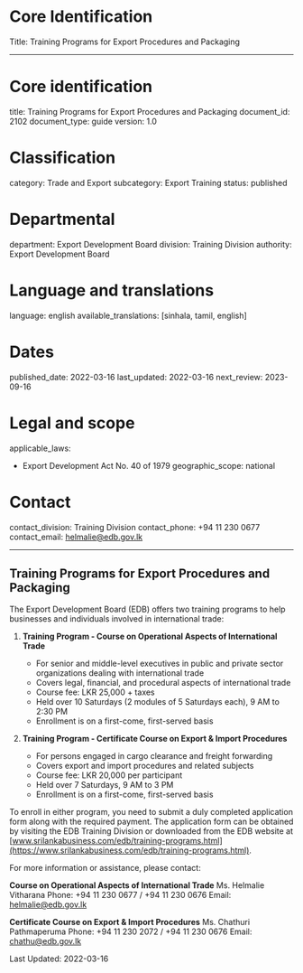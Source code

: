 # Core Identification
Title: Training Programs for Export Procedures and Packaging

---
# Core identification
title: Training Programs for Export Procedures and Packaging
document_id: 2102
document_type: guide
version: 1.0

# Classification
category: Trade and Export
subcategory: Export Training
status: published

# Departmental
department: Export Development Board
division: Training Division
authority: Export Development Board

# Language and translations
language: english
available_translations: [sinhala, tamil, english]

# Dates
published_date: 2022-03-16
last_updated: 2022-03-16
next_review: 2023-09-16

# Legal and scope
applicable_laws:
 - Export Development Act No. 40 of 1979
geographic_scope: national

# Contact
contact_division: Training Division
contact_phone: +94 11 230 0677
contact_email: helmalie@edb.gov.lk

---

## Training Programs for Export Procedures and Packaging

The Export Development Board (EDB) offers two training programs to help businesses and individuals involved in international trade:

1. **Training Program - Course on Operational Aspects of International Trade**
   - For senior and middle-level executives in public and private sector organizations dealing with international trade
   - Covers legal, financial, and procedural aspects of international trade
   - Course fee: LKR 25,000 + taxes
   - Held over 10 Saturdays (2 modules of 5 Saturdays each), 9 AM to 2:30 PM
   - Enrollment is on a first-come, first-served basis

2. **Training Program - Certificate Course on Export & Import Procedures**
   - For persons engaged in cargo clearance and freight forwarding
   - Covers export and import procedures and related subjects
   - Course fee: LKR 20,000 per participant
   - Held over 7 Saturdays, 9 AM to 3 PM
   - Enrollment is on a first-come, first-served basis

To enroll in either program, you need to submit a duly completed application form along with the required payment. The application form can be obtained by visiting the EDB Training Division or downloaded from the EDB website at [www.srilankabusiness.com/edb/training-programs.html](https://www.srilankabusiness.com/edb/training-programs.html).

For more information or assistance, please contact:

**Course on Operational Aspects of International Trade**
Ms. Helmalie Vitharana
Phone: +94 11 230 0677 / +94 11 230 0676
Email: helmalie@edb.gov.lk

**Certificate Course on Export & Import Procedures**
Ms. Chathuri Pathmaperuma
Phone: +94 11 230 2072 / +94 11 230 0676
Email: chathu@edb.gov.lk

Last Updated: 2022-03-16